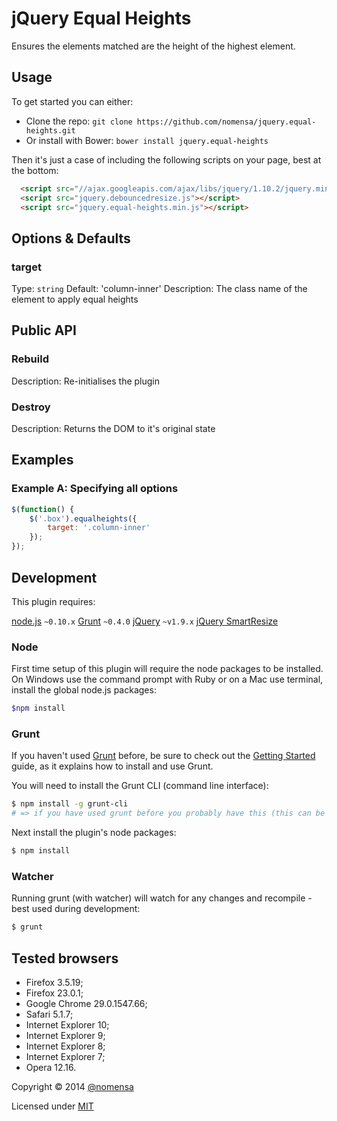 # jQuery Equal Heights

Ensures the elements matched are the height of the highest element.


## Usage

To get started you can either:

 - Clone the repo: `git clone https://github.com/nomensa/jquery.equal-heights.git`
 - Or install with Bower: `bower install jquery.equal-heights`

Then it's just a case of including the following scripts on your page, best at the bottom:

```html
  <script src="//ajax.googleapis.com/ajax/libs/jquery/1.10.2/jquery.min.js"></script>
  <script src="jquery.debouncedresize.js"></script>
  <script src="jquery.equal-heights.min.js"></script>
```


## Options & Defaults

### target

Type: `string`
Default: 'column-inner'
Description: The class name of the element to apply equal heights


## Public API

### Rebuild

Description: Re-initialises the plugin

### Destroy

Description: Returns the DOM to it's original state


## Examples

### Example A: Specifying all options

```javascript
$(function() {
    $('.box').equalheights({
        target: '.column-inner'
    });
});
```


## Development

This plugin requires:

[node.js](http://nodejs.org/) `~0.10.x`
[Grunt](http://gruntjs.com/) `~0.4.0`
[jQuery](http://jquery.com) `~v1.9.x`
[jQuery SmartResize](https://github.com/louisremi/jquery-smartresize)

### Node
First time setup of this plugin will require the node packages to be installed. On Windows use the command prompt with Ruby or on a Mac use terminal, install the global node.js packages:

```bash
$npm install
```

### Grunt
If you haven't used [Grunt](http://gruntjs.com/) before, be sure to check out the [Getting Started](http://gruntjs.com/getting-started) guide, as it explains how to install and use Grunt.

You will need to install the Grunt CLI (command line interface):

```bash
$ npm install -g grunt-cli
# => if you have used grunt before you probably have this (this can be run from any directory)
```

Next install the plugin's node packages:

```bash
$ npm install
```

### Watcher

Running grunt (with watcher) will watch for any changes and recompile - best used during development:

```bash
$ grunt
```


## Tested browsers

 - Firefox 3.5.19;
 - Firefox 23.0.1;
 - Google Chrome 29.0.1547.66;
 - Safari 5.1.7;
 - Internet Explorer 10;
 - Internet Explorer 9;
 - Internet Explorer 8;
 - Internet Explorer 7;
 - Opera 12.16.

Copyright &copy; 2014 [@nomensa](http://nomensa.com)

Licensed under [MIT](http://opensource.org/licenses/mit-license.php)
